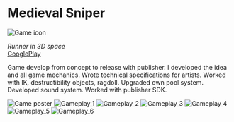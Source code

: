 # Medieval Sniper
![Game icon](https://github.com/Aywi-style/MedievilSniper/raw/main/Media/icon.png)

*Runner in 3D space*  
[GooglePlay](https://play.google.com/store/apps/details?id=nottingham.archer.shoot.controlled.arrow "Medieval Sniper page")

Game develop from concept to release with publisher.
I developed the idea and all game mechanics. Wrote technical specifications for artists.
Worked with IK, destructibility objects, ragdoll. Upgraded own pool system.
Developed sound system. Worked with publisher SDK.

![Game poster](https://github.com/Aywi-style/MedievilSniper/raw/main/Media/img_1.png)
![Gameplay_1](https://github.com/Aywi-style/MedievilSniper/raw/main/Media/img_2.png)
![Gameplay_2](https://github.com/Aywi-style/MedievilSniper/raw/main/Media/img_3.png)
![Gameplay_3](https://github.com/Aywi-style/MedievilSniper/raw/main/Media/img_4.png)
![Gameplay_4](https://github.com/Aywi-style/MedievilSniper/raw/main/Media/img_5.png)
![Gameplay_5](https://github.com/Aywi-style/MedievilSniper/raw/main/Media/img_6.png)
![Gameplay_6](https://github.com/Aywi-style/MedievilSniper/raw/main/Media/img_7.png)
